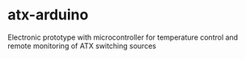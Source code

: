 # atx-arduino
Electronic prototype with microcontroller for temperature control and remote monitoring of ATX switching sources
